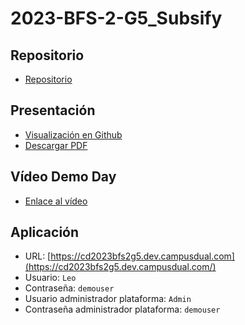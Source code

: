 # 2023-BFS-2-G5_Subsify
## Repositorio
* [Repositorio](https://github.com/CampusDual/CD2023-BFS-2-G5_Subsify)
## Presentación
* [Visualización en Github](https://github.com/CampusDual/CD2023-BFS-2-G5_Subsify/blob/main/demo_day/Subsify_Slides.pdf)
* [Descargar PDF](https://raw.github.com/CampusDual/CD2023-BFS-2-G5_Subsify/main/demo_day/Subsify_Slides.pdf)
## Vídeo Demo Day
* [Enlace al vídeo](https://campusdual-my.sharepoint.com/:v:/p/info/EdjC84msTn9Jvu3mDWoIWnMBEYPQv3lSUNtG-5YwZmAZcw?nav=eyJyZWZlcnJhbEluZm8iOnsicmVmZXJyYWxBcHAiOiJPbmVEcml2ZUZvckJ1c2luZXNzIiwicmVmZXJyYWxBcHBQbGF0Zm9ybSI6IldlYiIsInJlZmVycmFsTW9kZSI6InZpZXciLCJyZWZlcnJhbFZpZXciOiJNeUZpbGVzTGlua0NvcHkifX0&e=79cnBg)
## Aplicación
* URL: [https://cd2023bfs2g5.dev.campusdual.com](https://cd2023bfs2g5.dev.campusdual.com/)
* Usuario: `Leo`
* Contraseña: `demouser`
* Usuario administrador plataforma: `Admin`
* Contraseña administrador plataforma: `demouser`